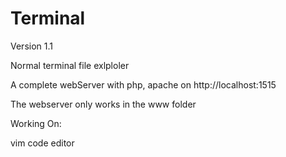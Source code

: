# Terminal

Version 1.1

Normal terminal file exlploler

A complete webServer with php, apache on http://localhost:1515

The webserver only works in the www folder

Working On:
  
  vim code editor
  
  
